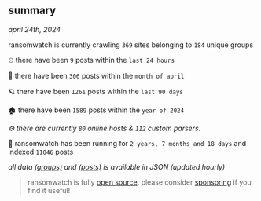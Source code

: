 
## summary
_april 24th, 2024_

ransomwatch is currently crawling `369` sites belonging to `184` unique groups

⏲ there have been `9` posts within the `last 24 hours`

🦈 there have been `306` posts within the `month of april`

🪐 there have been `1261` posts within the `last 90 days`

🏚 there have been `1589` posts within the `year of 2024`

_⚙️ there are currently `80` online hosts & `112` custom parsers._

🦕 ransomwatch has been running for `2 years, 7 months and 18 days` and indexed `11046` posts

_all data  [(groups)](http://ransomwhat.telemetry.ltd/groups) and [(posts)](http://ransomwhat.telemetry.ltd/posts) is available in JSON (updated hourly)_

> ransomwatch is fully [open source](https://github.com/joshhighet/ransomwatch#ransomwatch--). please consider [sponsoring](https://github.com/sponsors/joshhighet) if you find it useful!
